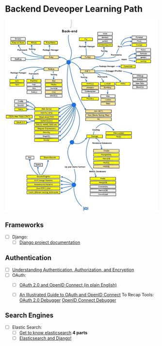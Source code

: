 
# Backend Deveoper Learning Path
![](images/path.jpg)

## Frameworks
- [ ] Django:
  - [ ] [Django project documentation](https://docs.djangoproject.com/en/3.0/)

## Authentication
- [ ] [Understanding Authentication, Authorization, and Encryption](https://www.bu.edu/tech/about/security-resources/bestpractice/auth/)
- [ ] OAuth:
  - [ ] [OAuth 2.0 and OpenID Connect (in plain English)](https://www.youtube.com/watch?v=996OiexHze0)
  - [ ] [An Illustrated Guide to OAuth and OpenID Connect](https://www.youtube.com/watch?v=t18YB3xDfXI) To Recap
  Tools:
    [OAuth 2.0 Debugger](https://oauthdebugger.com/)
    [OpenID Connect Debugger](https://oidcdebugger.com/)
      

## Search Engines
- [ ] Elastic Search:
  - [ ] [Get to know elasticsearch](https://www.botreetechnologies.com/blog/elasticsearch-with-django-part-4) <b> 4 parts </b>
  - [ ] [Elasticsearch and Django!](https://sunscrapers.com/blog/how-to-use-elasticsearch-with-django/)
